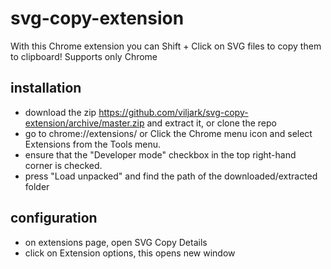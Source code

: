 # svg-copy-extension
With this Chrome extension you can Shift + Click on SVG files to copy them to clipboard!
Supports only Chrome

## installation

* download the zip https://github.com/viljark/svg-copy-extension/archive/master.zip and extract it, or clone the repo
* go to chrome://extensions/ or Click the Chrome menu icon and select Extensions from the Tools menu. 
* ensure that the "Developer mode" checkbox in the top right-hand corner is checked. 
* press "Load unpacked" and find the path of the downloaded/extracted folder

## configuration
* on extensions page, open SVG Copy Details
* click on Extension options, this opens new window
